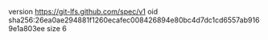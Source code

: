 version https://git-lfs.github.com/spec/v1
oid sha256:26ea0ae294881f1260ecafec008426894e80bc4d7dc1cd6557ab9169e1a803ee
size 6
